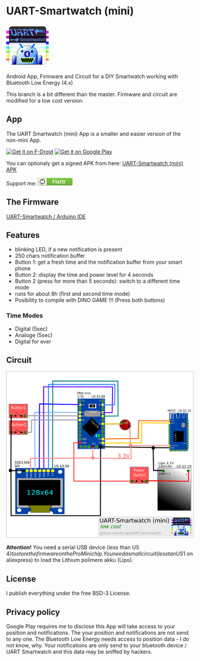 # UART-Smartwatch (mini)

![logo](UART-Smartwatch_App/app/src/main/res/drawable/icon.png)

Android App, Firmware and Circuit for a DIY Smartwatch working with Bluetooth Low Energy (4.x)

This branch is a bit different than the master. Firmware and circuit are modified for a low cost version.

## App

The UART Smartwatch (mini) App is a smaller and easier version of the non-mini App.

<a href="https://f-droid.org/repository/browse/?fdid=click.dummer.UartSmartwatch" target="_blank">
<img src="https://f-droid.org/badge/get-it-on.png" alt="Get it on F-Droid" height="90"/></a>
<a href="https://play.google.com/store/apps/details?id=click.dummer.UartSmartwatch" target="_blank">
<img src="https://play.google.com/intl/en_us/badges/images/generic/en-play-badge.png" alt="Get it on Google Play" height="90"/></a>

You can optionaly get a signed APK from here: [UART-Smartwatch (mini) APK](https://raw.githubusercontent.com/no-go/UART-Smartwatch/gplay/UART-Smartwatch_App/app/app-release.apk)

Support me: <a href="https://flattr.com/thing/5195407" target="_blank">![Flattr This](img/flattr.png)</a>

## The Firmware

[UART-Smartwatch / Arduino IDE](https://raw.githubusercontent.com/no-go/UART-Smartwatch/gplay/UART-Smartwatch_firmware/UART-Smartwatch_firmware.ino)


## Features

- blinking LED, if a new notification is present
- 250 chars notification buffer
- Button 1: get a fresh time and the notification buffer from your smart phone
- Button 2: display the time and power level for 4 seconds
- Button 2 (press for more than 5 seconds): switch to a different time mode
- runs for about 8h (first and second time mode)
- Posibility to compile with DINO GAME !!! (Press both buttons)

### Time Modes

- Digital (5sec)
- Analoge (5sec)
- Digital for ever

## Circuit

![circuit for the UART Smartwatch](img/circuit.png)

**Attention!** You need a serial USB device (less than US 4$) to store the firmware on the ProMini chip. You need a small circuit (less tan US 1$ on aliexpress) to load the Lithium polimere akku (Lipo).

## License

I publish everything under the free BSD-3 License.

## Privacy policy

Google Play requires me to disclose this App will take access to your position and notifications. The your position and notifications are not send to any one. The Bluetooth Low Energy needs access to position data - I do not know, why. Your notifications are only send to your bluetooth device / UART Smartwatch and this data may be sniffed by hackers.
